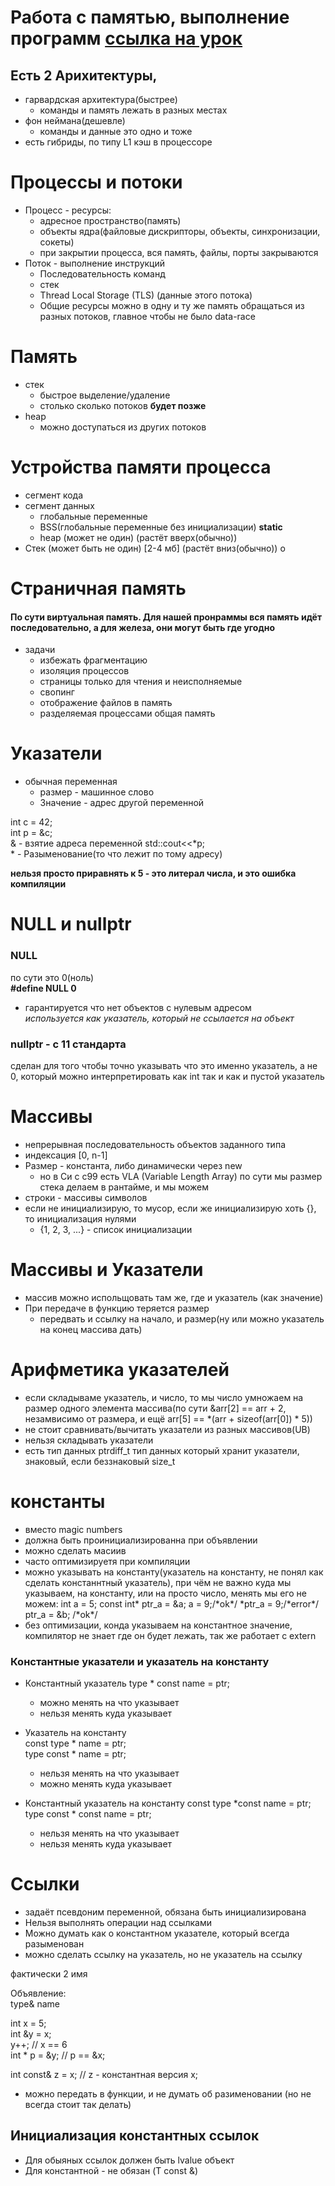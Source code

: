 # Работа с памятью, выполнение программ [ссылка на урок](https://www.youtube.com/watch?v=TajLTcjBgIg&list=PLlb7e2G7aSpTFea2FYxp7mFfbZW-xavhL&index=3)

## Есть 2 Арихитектуры, 
* гарвардская архитектура(быстрее)
  * команды и память лежать в разных местах
* фон неймана(дешевле)
  * команды и данные это одно и тоже
* есть гибриды, по типу L1 кэш в процессоре

# Процессы и потоки

* Процесс - ресурсы:
  * адресное пространство(память)
  * объекты ядра(файловые дискрипторы, объекты, синхронизации, сокеты)
  * при закрытии процесса, вся память, файлы, порты закрываются
* Поток - выполнение инструкций
  * Последовательность команд
  * стек
  * Thread Local Storage (TLS) (данные этого потока)
  * Общие ресурсы
можно в одну и ту же память обращаться из разных потоков, главное чтобы не было data-race

# Память
* стек
  * быстрое выделение/удаление
  * столько сколько потоков **будет позже**
* heap 
  * можно доступаться из других потоков

# Устройства памяти процесса
* сегмент кода
* сегмент данных
  * глобальные переменные
  * BSS(глобальные переменные без инициализации) **static**
  * heap (может не один) (растёт вверх(обычно))
* Стек (может быть не один) [2-4 мб] (растёт вниз(обычно))
о
# Страничная память
#### По сути виртуальная память. Для нашей пронраммы вся память идёт последовательно, а для железа, они могут быть где угодно
* задачи
  * избежать фрагментацию
  * изоляция процессов
  * страницы только для чтения и неисполняемые
  * свопинг
  * отображение файлов в память
  * разделяемая процессами общая память

# Указатели
* обычная переменная
  * размер - машинное слово
  * Значение - адрес другой переменной

int c = 42;  
int p = &c;  
& - взятие адреса переменной
std::cout<<*p;  
\* - Разыменование(то что лежит по тому адресу)

**нельзя просто приравнять к 5 - это литерал числа, и это ошибка компиляции**


# NULL и nullptr
### NULL
по сути это 0(ноль)  
**\#define NULL 0**
* гарантируется что нет объектов с нулевым адресом  
*используется как указатель, который не ссылается на объект*
### nullptr - с 11 стандарта
сделан для того чтобы точно указывать что это именно указатель, а не 0, который можно интерпретировать как int так и как и пустой указатель


# Массивы
* непрерывная последовательность объектов заданного типа
* индексация [0, n-1]
* Размер - константа, либо динамически через new
  * но в Си c c99 есть VLA (Variable Length Array) по сути мы размер стека делаем в рантайме, и мы можем 
* строки - массивы символов
* если не инициализирую, то мусор, если же инициализирую хоть {}, то инициализация нулями
  * {1, 2, 3, ...} - список инициализации

# Массивы и Указатели
* массив можно испольщовать там же, где и указатель (как значение)
* При передаче в функцию теряется размер
  * передвать и ссылку на начало, и размер(ну или можно указатель на конец массива дать)

# Арифметика указателей

* если складываме указатель, и число, то мы число умножаем на размер одного элемента массива(по сути &arr[2] == arr + 2, незамвисимо от размера, и ещё arr[5] == *(arr + sizeof(arr[0]) * 5))
* не стоит сравнивать/вычитать указатели из разных массивов(UB)
* нельзя складывать указатели
* есть тип данных ptrdiff_t тип данных который хранит указатели, знаковый, если беззнаковый size_t

# константы

* вместо magic numbers
* должна быть проинициализированна при объявлении
* можно сделать масиив
* часто оптимизируетя при компиляции
* можно указывать на константу(указатель на константу, не понял как сделать констаннтный указатель), при чём не важно куда мы указываем, на константу, или на просто число, менять мы его не можем: int a = 5; const int* ptr_a = &a; a = 9;/\*ok\*/ *ptr_a = 9;/\*error\*/ ptr_a = &b; /\*ok\*/
* без оптимизации, конда указываем на константное значение, компилятор не знает где он будет лежать, так же работает с extern

### Константные указатели и указатель на константу

* Константный указатель
type * const name = ptr;
  * можно менять на что указывает
  * нельзя менять куда указывает
* Указатель на константу  
const type * name = ptr;  
type const * name = ptr;  
  * нельзя менять на что указывает
  * можно менять куда указывает

* Константный указатель на константу
  const type *const name = ptr;
  type const * const name = ptr;
  * нельзя менять на что указывает
  * нельзя менять куда указывает

# Ссылки

* задаёт псевдоним переменной, обязана быть инициализирована
* Нельзя выполнять операции над ссылками
* Можно думать как о константном указателе, который всегда разыменован
* можно сделать ссылку на указатель, но не указатель на ссылку

фактически 2 имя


Объявление:  
type& name

int x = 5;  
int &y = x;  
y++; // x == 6  
int * p = &y; // p == &x;

int const& z = x; // z - константная версия x;

* можно передать в функции, и не думать об разименовании (но не всегда стоит так делать)

## Инициализация константных ссылок
* Для обыяных ссылок должен быть lvalue объект
* Для константной - не обязан (T const &)
